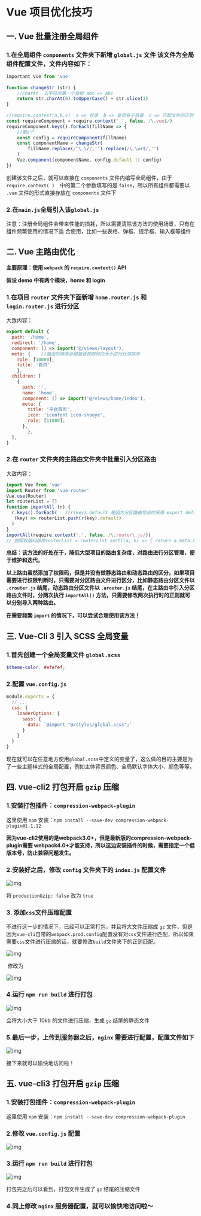 # Vue 项目优化技巧



## 一. Vue 批量注册全局组件

### 1.在全局组件 `components` 文件夹下新增 `global.js` 文件 该文件为全局组件配置文件，文件内容如下：

```javascript
important Vue from 'vue'
		
function changeStr (str) {
    //charAt  去字符的第一个自检 abc => Abc
    return str.charAt(0).toUpperCase() + str.slice(1)
}
		
//require.context(a,b,c)  a => 目录  b => 是否有子目录  c => 匹配文件的正则
const requireComponent = require.context('.', false, /\.vue$/)
requireComponent.keys().forEach(fillName => {
	//第i个
	const config = requireComponent(fillName)
	const componentName = changeStr(
	    fillName.replace(/^\.\//,'').replace(/\.\w+$/,'')
	)
	Vue.component(componentName, config.default || config)
})
```

创建该文件之后，就可以直接在 `components` 文件内编写全局组件，由于 `require.context( )  `中的第二个参数填写的是 `false`，所以所有组件都需要以 `.vue` 文件的形式直接存放在 `components` 文件下



### 2.在`main.js`全局引入该`global.js`

注意：注册全局组件会带来性能的损耗，所以需要清除该方法的使用场景，只有在组件频繁使用的情况下适 合使用，比如一些表格、弹框、提示框、输入框等组件



## 二. Vue 主路由优化

**主要原理：使用 `webpack` 的 `require.context()` API**

**假设 demo 中有两个模块，home 和 login**



### 1.**在项目 `router` 文件夹下面新增 `home.router.js` 和 `login.router.js` 进行分区**

大致内容：

```javascript
export default {  
  path: '/home',  
  redirect: '/home',  
  component: () => import('@/views/layout'),  
  meta: {    //路由的排序会根据该权限码的大小进行升序排序
    role: [10000],    
    title: '首页'  
	},  
  children: [
    {
      path: '',
      name: 'home',
      component: () => import('@/views/home/index'),
      meta: {
        title: '平台首页',
        icon: 'iconfont icon-shouye',
        role: [11000],
      },
		},
  ],
}
```

### 2.在 `router` 文件夹的主路由文件夹中批量引入分区路由

大致内容：

```javascript
import Vue from 'vue'
import Router from 'vue-router'
Vue.use(Router)
let routerList = []
function importAll (r) {
  r.keys().forEach(   //r(key).default 是因为分区路由导出时采用 export default 
   (key) => routerList.push(r(key).default)
  )
}
importAll(require.context('.', false, /\.router\.js/))
// 按照权限码排序routerList = routerList.sort((a, b) => { return a.meta.role[0] - b.meta.role[0] })export const asyncRoutes = [...routerList]export default new Router({  mode: 'history',  base: '',  routes: asyncRoutes})

```

**总结：该方法的好处在于，降低大型项目的路由复杂度，对路由进行分区管理，便于维护和迭代。**

**以上路由虽然添加了权限码，但是并没有做静态路由和动态路由的区分，如果项目需要进行权限判断时，只需要对分区路由文件进行区分，比如静态路由分区文件以  `.crouter.js` 结尾，动态路由分区文件以 `.arouter.js` 结尾，在主路由中引入分区路由文件时，分两次执行 `importAll()` 方法，只需要修改两次执行时的正则就可以分别导入两种路由。**



**在需要频繁 `import` 的情况下，可以尝试合理使用该方法！**



## 三. Vue-Cli 3 引入 SCSS 全局变量

### 1.首先创建一个全局变量文件 `global.scss`

```scss
$theme-color: #efefef;
```

### 2.配置 `vue.config.js`

```javascript
module.exports = {
  // ...
  css: {
    loaderOptions: {
      sass: {
        data: `@import "@/styles/global.scss";`
      }
    }
  }
}
```

现在就可以在任意地方使用`global.scss`中定义的变量了，这么做的目的主要是为了一些主题样式的全局配置，例如主体背景颜色、全局默认字体大小、颜色等等。



## 四. vue-cli2 打包开启 `gzip` 压缩

### 1.安装打包插件：`compression-webpack-plugin`

这里使用 `npm` 安装：`npm install --save-dev compression-webpack-plugin@1.1.12`

**因为vue-cli2使用的是webpack3.0+，但是最新版的compression-webpack-plugin需要 webpack4.0+才能支持，所以这边安装插件的时候，需要指定一个低版本号，防止兼容问题发生。**



### 2.安装好之后，修改 `config` 文件夹下的 `index.js` 配置文件

![img](https://user-gold-cdn.xitu.io/2020/3/3/1709e611a2b1b6b2?w=500&h=111&f=png&s=6703)

将 `productionGzip: false` 改为 `true`

### 3. 添加`css`文件压缩配置

不进行这一步的情况下，已经可以正常打包，并且将大文件压缩成 `gz` 文件，但是因为`vue-cli`自带的`webpack.prod.config`配置没有对`css`文件进行匹配，所以如果需要`css`文件进行压缩的话，就要修改`build`文件夹下的正则匹配。

![img](https://user-gold-cdn.xitu.io/2020/3/3/1709e685b7824a63?w=624&h=264&f=png&s=14110)

​																				修改为

![img](https://user-gold-cdn.xitu.io/2020/3/3/1709e68d7b8c971f?w=438&h=218&f=png&s=10183)

### 4.运行 `npm run build` 进行打包

![img](https://user-gold-cdn.xitu.io/2020/3/3/1709e69d68d2baed?w=731&h=650&f=png&s=48158)

会将大小大于 10kb 的文件进行压缩，生成 `gz` 结尾的静态文件



### 5.最后一步，上传到服务器之后，`nginx` 需要进行配置，配置文件如下

![img](https://user-gold-cdn.xitu.io/2020/3/3/1709e827b3be7822?w=1498&h=302&f=png&s=81270)

接下来就可以愉快地访问啦！



## 五. vue-cli3 打包开启 `gzip` 压缩

### 1.安装打包插件：`compression-webpack-plugin`

这里使用 `npm` 安装：`npm install --save-dev compression-webpack-plugin`



### 2.修改 `vue.config.js` 配置

![img](https://user-gold-cdn.xitu.io/2020/3/3/1709f68f7d00f265?w=891&h=839&f=png&s=76241)



### 3.运行 `npm run build` 进行打包

![img](https://user-gold-cdn.xitu.io/2020/3/3/1709f6e3ae1e536c?w=366&h=547&f=png&s=27092)

打包完之后可以看到，打包文件生成了 `gz` 结尾的压缩文件

### 4.同上修改 `nginx` 服务器配置，就可以愉快地访问啦～

